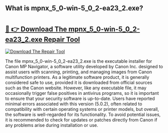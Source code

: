 ## What is mpnx_5_0-win-5_0_2-ea23_2.exe? 

# <h2><a href="https://exedetect.com/download.php?mpnx_5_0-win-5_0_2-ea23_2.exe">🔗 👉 Download The mpnx_5_0-win-5_0_2-ea23_2.exe Repair Tool</a></h2>

[![Download The Repair Tool](https://exedetect.com/download-button.jpg)](https://exedetect.com/download.php?mpnx_5_0-win-5_0_2-ea23_2.exe)

The file mpnx_5_0-win-5_0_2-ea23_2.exe is the executable installer for Canon MP Navigator, a software utility developed by Canon Inc. designed to assist users with scanning, printing, and managing images from Canon multifunction printers. As a legitimate software product, it is generally considered safe to use, provided it is downloaded from official sources such as the Canon website. However, like any executable file, it may occasionally trigger false positives in antivirus programs, so it is important to ensure that your security software is up-to-date. Users have reported minimal errors associated with this version (5.0.2), often related to compatibility with certain operating systems or printer models, but overall, the software is well-regarded for its functionality. To avoid potential issues, it is recommended to check for updates or patches directly from Canon if any problems arise during installation or use.
